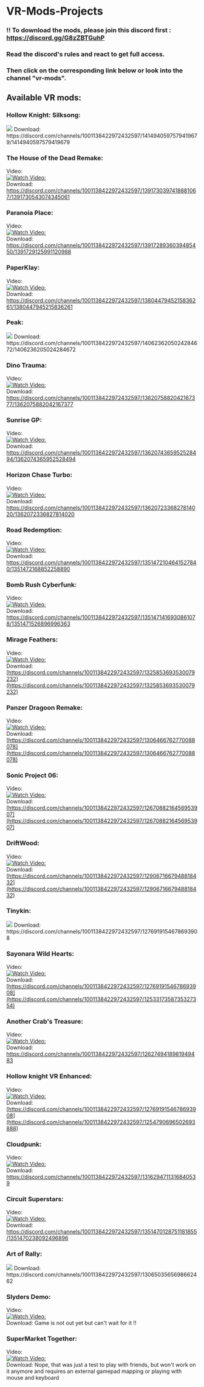 # VR-Mods-Projects

### !! To download the mods, please join this discord first : https://discord.gg/G8zZBTGuhP
### Read the discord's rules and react to get full access.
### Then click on the corresponding link below or look into the channel "vr-mods".

## Available VR mods:

### Hollow Knight: Silksong:</br>
<img src="https://shared.fastly.steamstatic.com/store_item_assets/steam/apps/1030300/7983574d464e6559ac7e24275727f73a8bcca1f3/header.jpg"/>
Download: https://discord.com/channels/1001138422972432597/1414940597579419679/1414940597579419679

### The House of the Dead Remake:</br>
Video:</br>
[![Watch Video:](https://img.youtube.com/vi/jpSObIeCEwQ/0.jpg)](https://www.youtube.com/live/jpSObIeCEwQ?si=qOC91ZG6ztQWojSW&t=9345)
</br>
Download: https://discord.com/channels/1001138422972432597/1391730397418881067/1391730543074345061

### Paranoia Place:</br>
Video:</br>
[![Watch Video:](https://shared.akamai.steamstatic.com/store_item_assets/steam/apps/1592290/a0f493927bc318cbcdd0612d38bde8b3d0c5db7a/header.jpg)](https://www.youtube.com/live/jpSObIeCEwQ?si=i0sWDFBtvJ8pwSrv&t=4047)
</br>
Download: https://discord.com/channels/1001138422972432597/1391728936039485450/1391729125991120988

### PaperKlay:</br>
Video:</br>
[![Watch Video:](https://img.youtube.com/vi/oezn9ILmY4k/0.jpg)](https://www.youtube.com/watch?v=oezn9ILmY4k)
</br>
Download: https://discord.com/channels/1001138422972432597/1380447945215836261/1380447945215836261

### Peak:</br>
<img src="https://shared.fastly.steamstatic.com/store_item_assets/steam/apps/3527290/47d49076d283d481c2057cfe5474294059c3264b/header_alt_assets_0.jpg"/>
Download: https://discord.com/channels/1001138422972432597/1406236205024284672/1406236205024284672

### Dino Trauma:</br>
Video:</br>
[![Watch Video:](https://img.youtube.com/vi/eqyCmdH77Lk/0.jpg)](https://youtu.be/eqyCmdH77Lk)
</br>
Download: https://discord.com/channels/1001138422972432597/1362075882042167377/1362075882042167377

### Sunrise GP:</br>
Video:</br>
[![Watch Video:](https://img.youtube.com/vi/yoUHwjvXzmM/0.jpg)](https://youtu.be/yoUHwjvXzmM)
</br>
Download: https://discord.com/channels/1001138422972432597/1362074365952528494/1362074365952528494

### Horizon Chase Turbo:</br>
Video:</br>
[![Watch Video:](https://img.youtube.com/vi/CccvfWRS8D4/0.jpg)](https://youtu.be/CccvfWRS8D4)
</br>
Download: https://discord.com/channels/1001138422972432597/1362072336827814020/1362072336827814020

### Road Redemption:</br>
Video:</br>
[![Watch Video:](https://img.youtube.com/vi/1mc8WCVF9Yg/0.jpg)](https://youtu.be/1mc8WCVF9Yg)
</br>
Download: https://discord.com/channels/1001138422972432597/1351472104641527840/1351472168852258890

### Bomb Rush Cyberfunk:</br>
Video:</br>
[![Watch Video:](https://img.youtube.com/vi/Pll1WT237xk/0.jpg)](https://www.youtube.com/watch?v=Pll1WT237xk)
</br>
Download: https://discord.com/channels/1001138422972432597/1351471416930861078/1351471526896996363

### Mirage Feathers:</br>
Video:</br>
[![Watch Video:](https://img.youtube.com/vi/-Kt735De5WI/0.jpg)](https://www.youtube.com/watch?v=-Kt735De5WI)
</br>
Download: [https://discord.com/channels/1001138422972432597/1325853693530079232](https://discord.com/channels/1001138422972432597/1325853693530079232)

### Panzer Dragoon Remake:</br>
Video:</br>
[![Watch Video:](https://img.youtube.com/vi/tIqKJ3-vjHU/0.jpg)](https://www.youtube.com/watch?v=tIqKJ3-vjHU)
</br>
Download: [https://discord.com/channels/1001138422972432597/1306466762770088078](https://discord.com/channels/1001138422972432597/1306466762770088078)

### Sonic Project 06:</br>
Video:</br>
[![Watch Video:](https://img.youtube.com/vi/OTHkTsVUAXE/0.jpg)](https://www.youtube.com/watch?v=OTHkTsVUAXE)
</br>
Download: [https://discord.com/channels/1001138422972432597/1267088216456953907](https://discord.com/channels/1001138422972432597/1267088216456953907)

### DriftWood:</br>
Video:</br>
[![Watch Video:](https://img.youtube.com/vi/5Q13RYYmCfg/0.jpg)](https://www.youtube.com/watch?v=5Q13RYYmCfg)
</br>
Download: [https://discord.com/channels/1001138422972432597/1290671667948818432](https://discord.com/channels/1001138422972432597/1290671667948818432)

### Tinykin:</br>
<img src="https://shared.fastly.steamstatic.com/store_item_assets/steam/apps/1599020/header.jpg"/>
Download: https://discord.com/channels/1001138422972432597/1276919154678693908

### Sayonara Wild Hearts:</br>
Video:</br>
[![Watch Video:](https://img.youtube.com/vi/Zcg-dsjjyYs/0.jpg)](https://www.youtube.com/watch?v=Zcg-dsjjyYs)
</br>
Download: [https://discord.com/channels/1001138422972432597/1276919154678693908](https://discord.com/channels/1001138422972432597/1253317358735327354)

### Another Crab's Treasure:</br>
Video:</br>
[![Watch Video:](https://img.youtube.com/vi/uiT3rGXSBrM/0.jpg)](https://www.youtube.com/watch?v=uiT3rGXSBrM)
</br>
Download: https://discord.com/channels/1001138422972432597/1262749418981949483

### Hollow knight VR Enhanced:</br>
Video:</br>
[![Watch Video:](https://img.youtube.com/vi/6b_GGwASDWo/0.jpg)](https://www.youtube.com/watch?v=6b_GGwASDWo)
</br>
Download: [https://discord.com/channels/1001138422972432597/1276919154678693908](https://discord.com/channels/1001138422972432597/1254790696502693888)

### Cloudpunk:</br>
Video:</br>
[![Watch Video:](https://img.youtube.com/vi/aW_UTxKZjRs/0.jpg)](https://www.youtube.com/watch?v=aW_UTxKZjRs)
</br>
Download: https://discord.com/channels/1001138422972432597/1316294711316840539

### Circuit Superstars:</br>
Video:</br>
[![Watch Video:](https://img.youtube.com/vi/ZRt0-P-c4vU/0.jpg)](https://www.youtube.com/watch?v=ZRt0-P-c4vU)
</br>
Download: https://discord.com/channels/1001138422972432597/1351470128751181855/1351470238092496896

### Art of Rally:</br>
<img src="https://shared.cloudflare.steamstatic.com/store_item_assets/steam/apps/550320/header.jpg"/>
Download: https://discord.com/channels/1001138422972432597/1306503565698662462

### Slyders Demo:</br>
Video:</br>
[![Watch Video:](https://img.youtube.com/vi/8Xj_V57cFiY/0.jpg)](https://www.youtube.com/watch?v=8Xj_V57cFiY)
</br>
Download: Game is not out yet but can't wait for it !!

### SuperMarket Together:</br>
Video:</br>
[![Watch Video:](https://img.youtube.com/vi/k98VAyI1r3M/0.jpg)](https://www.youtube.com/watch?v=k98VAyI1r3M)
</br>
Download: Nope, that was just a test to play with friends, but won't work on it anymore and requires an external gamepad mapping or playing with mouse and keyboard
